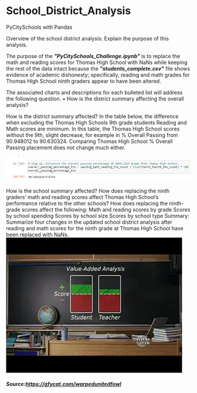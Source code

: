# School_District_Analysis
PyCitySchools with Pandas

Overview of the school district analysis: Explain the purpose of this analysis.

The purpose of the **_"PyCitySchools_Challenge.ipynb"_** is to replace the math and reading scores for Thomas High School with NaNs while keeping the rest of the data intact because the **_"students_complete.csv"_** file shows evidence of academic dishonesty; specifically, reading and math grades for Thomas High School ninth graders appear to have been altered.

The associated charts and descriptions for each bulleted list will address the following question. • How is the district summary affecting the overall analysis?

How is the district summary affected?
In the table below, the difference when excluding the Thomas High Schools 9th grade students Reading and Math scores are minimum. In this table, the Thomas High School scores without the 9th, slight decrease, for example in % Overall Passing from 90.948012 to 90.630324.  Comparing Thomas High School % Overall Passing placement does not change much either.    

![img](overall.png)


How is the school summary affected?
How does replacing the ninth graders’ math and reading scores affect Thomas High School’s performance relative to the other schools?
How does replacing the ninth-grade scores affect the following:
Math and reading scores by grade
Scores by school spending
Scores by school size
Scores by school type
Summary: Summarize four changes in the updated school district analysis after reading and math scores for the ninth grade at Thomas High School have been replaced with NaNs.
![img](WarpedUnitedFowl-mobile.gif)

##### Source:https://gfycat.com/warpedunitedfowl
